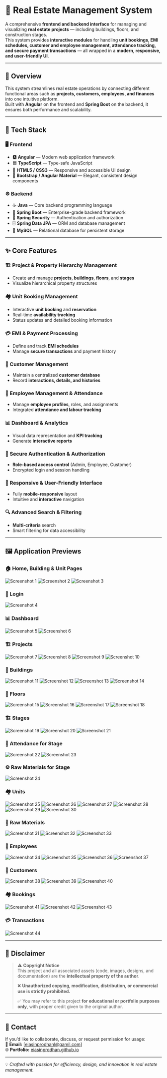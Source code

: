 # 🏢 Real Estate Management System

A comprehensive **frontend and backend interface** for managing and visualizing **real estate projects** — including buildings, floors, and construction stages.  
This system provides **interactive modules** for handling **unit bookings, EMI schedules, customer and employee management, attendance tracking, and secure payment transactions** — all wrapped in a **modern, responsive, and user-friendly UI**.

---

## 🧠 Overview

This system streamlines real estate operations by connecting different functional areas such as **projects, customers, employees, and finances** into one intuitive platform.  
Built with **Angular** on the frontend and **Spring Boot** on the backend, it ensures both performance and scalability.

---

## 🚀 Tech Stack

### 🖥️ **Frontend**
- 🅰️ **Angular** — Modern web application framework  
- 🟦 **TypeScript** — Type-safe JavaScript  
- 🧱 **HTML5 / CSS3** — Responsive and accessible UI design  
- 🎨 **Bootstrap / Angular Material** — Elegant, consistent design components  

### ⚙️ **Backend**
- ☕ **Java** — Core backend programming language  
- 🌱 **Spring Boot** — Enterprise-grade backend framework  
- 🔐 **Spring Security** — Authentication and authorization  
- 🗄️ **Spring Data JPA** — ORM and database management  
- 🧩 **MySQL** — Relational database for persistent storage  

---

## ✨ Core Features

### 🏗️ Project & Property Hierarchy Management
- Create and manage **projects**, **buildings**, **floors**, and **stages**  
- Visualize hierarchical property structures  

### 🏘️ Unit Booking Management
- Interactive **unit booking** and **reservation**  
- Real-time **availability tracking**  
- Status updates and detailed booking information  

### 💳 EMI & Payment Processing
- Define and track **EMI schedules**  
- Manage **secure transactions** and payment history  

### 👥 Customer Management
- Maintain a centralized **customer database**  
- Record **interactions, details, and histories**  

### 👔 Employee Management & Attendance
- Manage **employee profiles**, roles, and assignments  
- Integrated **attendance and labour tracking**  

### 📊 Dashboard & Analytics
- Visual data representation and **KPI tracking**  
- Generate **interactive reports**  

### 🔐 Secure Authentication & Authorization
- **Role-based access control** (Admin, Employee, Customer)  
- Encrypted login and session handling  

### 📱 Responsive & User-Friendly Interface
- Fully **mobile-responsive** layout  
- Intuitive and **interactive** navigation  

### 🔍 Advanced Search & Filtering
- **Multi-criteria** search  
- Smart filtering for data accessibility  

---

## 🖼️ Application Previews

### 🏠 Home, Building & Unit Pages
![Screenshot 1](./previews/1.png)
![Screenshot 2](./previews/2.png)
![Screenshot 3](./previews/3.png)

### 🔐 Login
![Screenshot 4](./previews/4.png)

### 📊 Dashboard
![Screenshot 5](./previews/5.png)
![Screenshot 6](./previews/6.png)

### 🏗️ Projects
![Screenshot 7](./previews/7.png)
![Screenshot 8](./previews/8.png)
![Screenshot 9](./previews/9.png)
![Screenshot 10](./previews/10.png)

### 🏢 Buildings
![Screenshot 11](./previews/11.png)
![Screenshot 12](./previews/12.png)
![Screenshot 13](./previews/13.png)
![Screenshot 14](./previews/14.png)

### 🧱 Floors
![Screenshot 15](./previews/15.png)
![Screenshot 16](./previews/16.png)
![Screenshot 17](./previews/17.png)
![Screenshot 18](./previews/18.png)

### 🏗️ Stages
![Screenshot 19](./previews/19.png)
![Screenshot 20](./previews/20.png)
![Screenshot 21](./previews/21.png)

### 👷 Attendance for Stage
![Screenshot 22](./previews/22.png)
![Screenshot 23](./previews/23.png)

### ⚙️ Raw Materials for Stage
![Screenshot 24](./previews/24.png)

### 🏘️ Units
![Screenshot 25](./previews/25.png)
![Screenshot 26](./previews/26.png)
![Screenshot 27](./previews/27.png)
![Screenshot 28](./previews/28.png)
![Screenshot 29](./previews/29.png)
![Screenshot 30](./previews/30.png)

### 🧱 Raw Materials
![Screenshot 31](./previews/31.png)
![Screenshot 32](./previews/32.png)
![Screenshot 33](./previews/33.png)

### 👔 Employees
![Screenshot 34](./previews/34.png)
![Screenshot 35](./previews/35.png)
![Screenshot 36](./previews/36.png)
![Screenshot 37](./previews/37.png)

### 👥 Customers
![Screenshot 38](./previews/38.png)
![Screenshot 39](./previews/39.png)
![Screenshot 40](./previews/40.png)

### 🏘️ Bookings
![Screenshot 41](./previews/41.png)
![Screenshot 42](./previews/42.png)
![Screenshot 43](./previews/43.png)

### 💳 Transactions
![Screenshot 44](./previews/44.png)

---

## 🧾 Disclaimer

> ⚠️ **Copyright Notice**  
> This project and all associated assets (code, images, designs, and documentation) are the **intellectual property of the author**.  
>  
> ❌ **Unauthorized copying, modification, distribution, or commercial use is strictly prohibited.**  
>  
> ✅ You may refer to this project **for educational or portfolio purposes only**, with proper credit given to the original author.  

---

## 📩 Contact

If you’d like to collaborate, discuss, or request permission for usage:  
📧 **Email:** [eiasinprodhanl@gamil.com]  
🌐 **Portfolio:** [eiasinprodhan.github.io](https://eiasinprodhan.github.io)

---

💡 *Crafted with passion for efficiency, design, and innovation in real estate management.*
